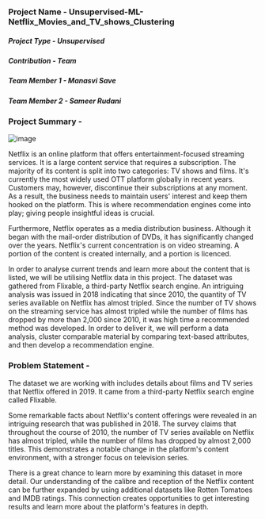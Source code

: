 ### Project Name - Unsupervised-ML-Netflix_Movies_and_TV_shows_Clustering
##### **Project Type**    - Unsupervised
##### **Contribution**    - Team
##### **Team Member 1 - Manasvi Save**
##### **Team Member 2 - Sameer Rudani**

### Project Summary -
![image](https://github.com/msave121/Unsupervised-ML-Netflix_Movies_and_TV_shows_Clustering/assets/64603783/1f8374c5-7009-4e84-9b49-065259dc6b3d)

Netflix is an online platform that offers entertainment-focused streaming services. It is a large content service that requires a subscription. The majority of its content is split into two categories: TV shows and films. It's currently the most widely used OTT platform globally in recent years. Customers may, however, discontinue their subscriptions at any moment. As a result, the business needs to maintain users' interest and keep them hooked on the platform. This is where recommendation engines come into play; giving people insightful ideas is crucial.

Furthermore, Netflix operates as a media distribution business. Although it began with the mail-order distribution of DVDs, it has significantly changed over the years. Netflix's current concentration is on video streaming. A portion of the content is created internally, and a portion is licenced.

In order to analyse current trends and learn more about the content that is listed, we will be utilising Netflix data in this project. The dataset was gathered from Flixable, a third-party Netflix search engine. An intriguing analysis was issued in 2018 indicating that since 2010, the quantity of TV series available on Netflix has almost tripled. Since the number of TV shows on the streaming service has almost tripled while the number of films has dropped by more than 2,000 since 2010, it was high time a recommended method was developed. In order to deliver it, we will perform a data analysis, cluster comparable material by comparing text-based attributes, and then develop a recommendation engine.

### Problem Statement - 
The dataset we are working with includes details about films and TV series that Netflix offered in 2019. It came from a third-party Netflix search engine called Flixable.

Some remarkable facts about Netflix's content offerings were revealed in an intriguing research that was published in 2018. The survey claims that throughout the course of 2010, the number of TV series available on Netflix has almost tripled, while the number of films has dropped by almost 2,000 titles. This demonstrates a notable change in the platform's content environment, with a stronger focus on television series.

There is a great chance to learn more by examining this dataset in more detail. Our understanding of the calibre and reception of the Netflix content can be further expanded by using additional datasets like Rotten Tomatoes and IMDB ratings. This connection creates opportunities to get interesting results and learn more about the platform's features in depth.
